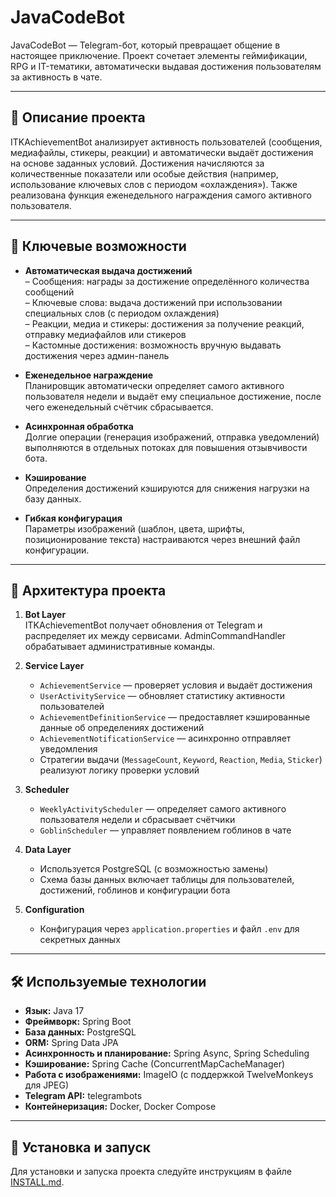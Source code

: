 
# JavaCodeBot

JavaCodeBot — Telegram-бот, который превращает общение в настоящее приключение.
Проект сочетает элементы геймификации, RPG и IT-тематики, автоматически выдавая
достижения пользователям за активность в чате.

---

## 📖 Описание проекта

ITKAchievementBot анализирует активность пользователей (сообщения, медиафайлы, стикеры, реакции)
и автоматически выдаёт достижения на основе заданных условий. Достижения начисляются за
количественные показатели или особые действия (например, использование ключевых слов с периодом «охлаждения»).
Также реализована функция еженедельного награждения самого активного пользователя.

---

## 🚀 Ключевые возможности

- **Автоматическая выдача достижений**  
  – Сообщения: награды за достижение определённого количества сообщений  
  – Ключевые слова: выдача достижений при использовании специальных слов (с периодом охлаждения)  
  – Реакции, медиа и стикеры: достижения за получение реакций, отправку медиафайлов или стикеров  
  – Кастомные достижения: возможность вручную выдавать достижения через админ-панель

- **Еженедельное награждение**  
  Планировщик автоматически определяет самого активного пользователя недели и выдаёт ему специальное достижение,
  после чего еженедельный счётчик сбрасывается.

- **Асинхронная обработка**  
  Долгие операции (генерация изображений, отправка уведомлений) выполняются в отдельных потоках
  для повышения отзывчивости бота.

- **Кэширование**  
  Определения достижений кэшируются для снижения нагрузки на базу данных.

- **Гибкая конфигурация**  
  Параметры изображений (шаблон, цвета, шрифты, позиционирование текста) настраиваются через внешний файл конфигурации.

---

## 🧱 Архитектура проекта

1. **Bot Layer**  
   ITKAchievementBot получает обновления от Telegram и распределяет их между сервисами.
   AdminCommandHandler обрабатывает административные команды.

2. **Service Layer**  
   - `AchievementService` — проверяет условия и выдаёт достижения  
   - `UserActivityService` — обновляет статистику активности пользователей  
   - `AchievementDefinitionService` — предоставляет кэшированные данные об определениях достижений  
   - `AchievementNotificationService` — асинхронно отправляет уведомления  
   - Стратегии выдачи (`MessageCount`, `Keyword`, `Reaction`, `Media`, `Sticker`) реализуют логику проверки условий

3. **Scheduler**  
   - `WeeklyActivityScheduler` — определяет самого активного пользователя недели и сбрасывает счётчики  
   - `GoblinScheduler` — управляет появлением гоблинов в чате

4. **Data Layer**  
   - Используется PostgreSQL (с возможностью замены)  
   - Схема базы данных включает таблицы для пользователей, достижений, гоблинов и конфигурации бота

5. **Configuration**  
   - Конфигурация через `application.properties` и файл `.env` для секретных данных

---

## 🛠️ Используемые технологии

- **Язык:** Java 17  
- **Фреймворк:** Spring Boot  
- **База данных:** PostgreSQL  
- **ORM:** Spring Data JPA  
- **Асинхронность и планирование:** Spring Async, Spring Scheduling  
- **Кэширование:** Spring Cache (ConcurrentMapCacheManager)  
- **Работа с изображениями:** ImageIO (с поддержкой TwelveMonkeys для JPEG)  
- **Telegram API:** telegrambots  
- **Контейнеризация:** Docker, Docker Compose

---

## 📂 Установка и запуск

Для установки и запуска проекта следуйте инструкциям в файле [INSTALL.md](https://github.com/Efreh/ITKAchievementBot/blob/807161deceabb4cabe0e2e51282c096efe1fa1fd/%20INSTALL.md).
